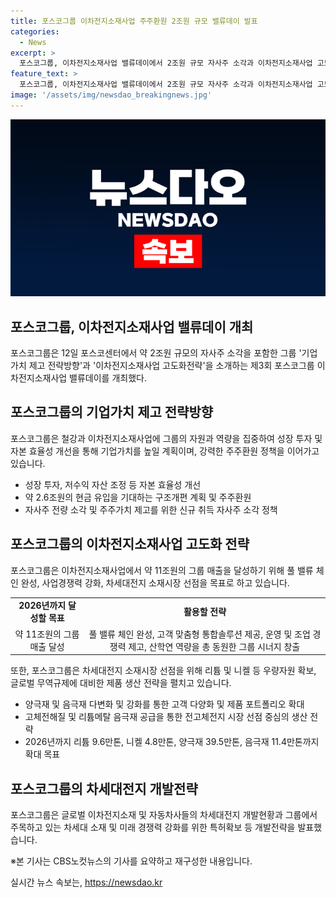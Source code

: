 ```yaml
---
title: 포스코그룹 이차전지소재사업 주주환원 2조원 규모 밸류데이 발표
categories:
  - News
excerpt: >
  포스코그룹, 이차전지소재사업 밸류데이에서 2조원 규모 자사주 소각과 이차전지소재사업 고도화 전략 발표. 2026년 매출 11조원 도약, 자본 효율성 제고를 통한 성장 투자와 주주환원 정책 등 포스코의 강점과 전략이 소개됨. 이차전지 소재시장에서 글로벌 톱티어 기업으로 도약을 목표로하는 계획, 향후 3년간 120개의 구조개편과 97% 이상을 완료하여 2.6조원의 금액을 기대, 또한 이에 따른 주주환원정책과 함께 이차전지소재사업 고도화 전략에 대한 발표가 있었다.
feature_text: >
  포스코그룹, 이차전지소재사업 밸류데이에서 2조원 규모 자사주 소각과 이차전지소재사업 고도화 전략 발표. 2026년 매출 11조원 도약, 자본 효율성 제고를 통한 성장 투자와 주주환원 정책 등 포스코의 강점과 전략이 소개됨. 이차전지 소재시장에서 글로벌 톱티어 기업으로 도약을 목표로하는 계획, 향후 3년간 120개의 구조개편과 97% 이상을 완료하여 2.6조원의 금액을 기대, 또한 이에 따른 주주환원정책과 함께 이차전지소재사업 고도화 전략에 대한 발표가 있었다.
image: '/assets/img/newsdao_breakingnews.jpg'
---
```


<p><img src="/assets/img/newsdao_breakingnews.jpg" alt="implanttips 속보" /></p>

<h2>포스코그룹, 이차전지소재사업 밸류데이 개최</h2>

<p data-ke-size="size16">포스코그룹은 12일 포스코센터에서 약 2조원 규모의 자사주 소각을 포함한 그룹 '기업가치 제고 전략방향'과 '이차전지소재사업 고도화전략'을 소개하는 제3회 포스코그룹 이차전지소재사업 밸류데이를 개최했다.</p>

<h2 data-ke-size="size26">포스코그룹의 기업가치 제고 전략방향</h2>

<p data-ke-size="size16">포스코그룹은 철강과 이차전지소재사업에 그룹의 자원과 역량을 집중하여 성장 투자 및 자본 효율성 개선을 통해 기업가치를 높일 계획이며, 강력한 주주환원 정책을 이어가고 있습니다.</p>

<ul>
  <li>성장 투자, 저수익 자산 조정 등 자본 효율성 개선</li>
  <li>약 2.6조원의 현금 유입을 기대하는 구조개편 계획 및 주주환원</li>
  <li>자사주 전량 소각 및 주주가치 제고를 위한 신규 취득 자사주 소각 정책</li>
</ul>

<h2 data-ke-size="size26">포스코그룹의 이차전지소재사업 고도화 전략</h2>

<p data-ke-size="size16">포스코그룹은 이차전지소재사업에서 약 11조원의 그룹 매출을 달성하기 위해 풀 밸류 체인 완성, 사업경쟁력 강화, 차세대전지 소재시장 선점을 목표로 하고 있습니다.</p>

<table>
  <tr>
    <td style="text-align: center; height: 17px;"><b>2026년까지 달성할 목표</b></td>
    <td style="text-align: center; height: 17px;"><b>활용할 전략</b></td>
  </tr>
  <tr>
    <td style="text-align: center; height: 17px;">약 11조원의 그룹 매출 달성</td>
    <td style="text-align: center; height: 17px;">풀 밸류 체인 완성, 고객 맞춤형 통합솔루션 제공, 운영 및 조업 경쟁력 제고, 산학연 역량을 총 동원한 그룹 시너지 창출</td>
  </tr>
</table>

<p data-ke-size="size16">또한, 포스코그룹은 차세대전지 소재시장 선점을 위해 리튬 및 니켈 등 우량자원 확보, 글로벌 무역규제에 대비한 제품 생산 전략을 펼치고 있습니다.</p>

<ul>
  <li>양극재 및 음극재 다변화 및 강화를 통한 고객 다양화 및 제품 포트폴리오 확대</li>
  <li>고체전해질 및 리튬메탈 음극재 공급을 통한 전고체전지 시장 선점 중심의 생산 전략</li>
  <li>2026년까지 리튬 9.6만톤, 니켈 4.8만톤, 양극재 39.5만톤, 음극재 11.4만톤까지 확대 목표</li>
</ul>

<h2 data-ke-size="size26">포스코그룹의 차세대전지 개발전략</h2>

<p data-ke-size="size16">포스코그룹은 글로벌 이차전지소재 및 자동차사들의 차세대전지 개발현황과 그룹에서 주목하고 있는 차세대 소재 및 미래 경쟁력 강화를 위한 특허확보 등 개발전략을 발표했습니다.</p>

<p data-ke-size="size16">※본 기사는 CBS노컷뉴스의 기사를 요약하고 재구성한 내용입니다.</p>
실시간 뉴스 속보는, <a href="https://newsdao.kr" rel="dofollow">https://newsdao.kr</a>


